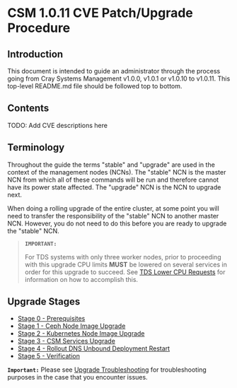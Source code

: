# CSM 1.0.11 CVE Patch/Upgrade Procedure

## Introduction

This document is intended to guide an administrator through the process going from Cray Systems Management v1.0.0, v1.0.1 or v1.0.10 to v1.0.11. This top-level README.md file should be followed top to bottom.

## Contents

TODO: Add CVE descriptions here

## Terminology

Throughout the guide the terms "stable" and "upgrade" are used in the context of the management nodes (NCNs). The
"stable" NCN is the master NCN from which all of these commands will be run and therefore cannot have its power state
affected. The "upgrade" NCN is the NCN to upgrade next.

When doing a rolling upgrade of the entire cluster, at some point you will need to transfer the
responsibility of the "stable" NCN to another master NCN. However, you do not need to do this before you are ready to
upgrade the "stable" NCN.

>**`IMPORTANT:`**
>
> For TDS systems with only three worker nodes, prior to proceeding with this upgrade CPU limits **MUST** be lowered on several services in order for this upgrade to succeed.  See [TDS Lower CPU Requests](../../operations/kubernetes/TDS_Lower_CPU_Requests.md) for information on how to accomplish this.
>

## Upgrade Stages

- [Stage 0 - Prerequisites](Stage_0_Prerequisites.md)
- [Stage 1 - Ceph Node Image Upgrade](Stage_1.md)
- [Stage 2 - Kubernetes Node Image Upgrade](Stage_2.md)
- [Stage 3 - CSM Services Upgrade](Stage_3.md)
- [Stage 4 - Rollout DNS Unbound Deployment Restart](Stage_4.md)
- [Stage 5 - Verification](Stage_5.md)

**`Important:`** Please see [Upgrade Troubleshooting](./upgrade_troubleshooting.md) for troubleshooting purposes in the case that you encounter issues.
